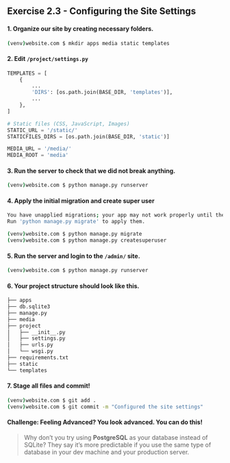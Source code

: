 ## Exercise 2.3 - Configuring the Site Settings

#### 1. Organize our site by creating necessary folders.

```bash
(venv)website.com $ mkdir apps media static templates
```

#### 2. Edit `/project/settings.py`

```python
TEMPLATES = [
    {
        ...
        'DIRS': [os.path.join(BASE_DIR, 'templates')],
        ...
    },
]

# Static files (CSS, JavaScript, Images)
STATIC_URL = '/static/'
STATICFILES_DIRS = [os.path.join(BASE_DIR, 'static')]

MEDIA_URL = '/media/'
MEDIA_ROOT = 'media'
```

#### 3. Run the server to check that we did not break anything.

```bash
(venv)website.com $ python manage.py runserver
```

#### 4. Apply the initial migration and create super user

```bash
You have unapplied migrations; your app may not work properly until they are applied.
Run 'python manage.py migrate' to apply them.

(venv)website.com $ python manage.py migrate
(venv)website.com $ python manage.py createsuperuser
```

#### 5. Run the server and login to the `/admin/` site.

```bash
(venv)website.com $ python manage.py runserver
```

#### 6. Your project structure should look like this.

```bash
├── apps
├── db.sqlite3
├── manage.py
├── media
├── project
│   ├── __init__.py
│   ├── settings.py
│   ├── urls.py
│   └── wsgi.py
├── requirements.txt
├── static
└── templates
```

#### 7. Stage all files and commit!

```bash
(venv)website.com $ git add .
(venv)website.com $ git commit -m "Configured the site settings"
```


#### Challenge: Feeling Advanced? You look advanced. You can do this!
> Why don’t you try using **PostgreSQL** as your database instead of SQLite? They say it’s more predictable if you use the same type of database in your dev machine and your production server.
